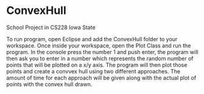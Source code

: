 # ConvexHull
School Project in CS228 Iowa State

To run program, open Eclipse and add the ConvexHull folder to your workspace. Once inside your workspace, open the Plot Class and run the program. In the console press the number 1 and push enter, the program will then ask you to enter in a number which represents the random number of points that will be plotted on a x/y axis. The program will then plot those points and create a convvex hull using two different approaches. The amount of time for each approach will be given along with the actual plot of points with the convex hull drawn. 
